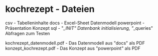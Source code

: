 # kochrezept - Dateien

csv  - Tabelleninhalte
docs - Excel-Sheet Datenmodell
powerpoint - Präsentation Konzept
sql - "*_INIT" Datenbank initialisierung, "*_queries" Abfragen zum Testen

kochrezept_datenmodell.pdf - Das Datenmodell aus "docs" als PDF
konzept_kochrezept.pdf - Das Konzept aus "powerpoint" als PDF
